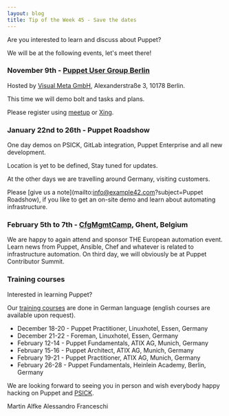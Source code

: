 ```yaml
---
layout: blog
title: Tip of the Week 45 - Save the dates
---
```


Are you interested to learn and discuss about Puppet?

We will be at the following events, let's meet there!

### November 9th - [Puppet User Group Berlin](https://www.meetup.com/Puppet-User-Group-Berlin/)

Hosted by [Visual Meta GmbH](https://visual-meta.com/), Alexanderstraße 3, 10178 Berlin.

This time we will demo bolt and tasks and plans.

Please register using [meetup](https://www.meetup.com/Puppet-User-Group-Berlin/events/244241869/) or [Xing](https://www.xing.com/events/pug-puppet-user-group-berlin-1876809).

### January 22nd to 26th - Puppet Roadshow

One day demos on PSICK, GitLab integration, Puppet Enterprise and all new development.

Location is yet to be defined, Stay tuned for updates.

At the other days we are travelling around Germany, visiting customers.

Please [give us a note](mailto:info@example42.com?subject=Puppet Roadshow), if you like to get an on-site demo and learn about automating infrastructure.

### February 5th to 7th - [CfgMgmtCamp](http://cfgmgmtcamp.eu/), Ghent, Belgium
We are happy to again attend and sponsor THE European automation event.
Learn news from Puppet, Ansible, Chef and whatever is related to infrastructure automation. On third day, we will obviously be at Puppet Contributor Summit.

### Training courses

Interested in learning Puppet?

Our [training courses](https://www.example42.com/#training)  are done in German language (english courses are available upon request).

- December 18-20 - Puppet Practitioner, Linuxhotel, Essen, Germany
- December 21-22 - Foreman, Linuxhotel, Essen, Germany
- February 12-14 - Puppet Fundamentals, ATIX AG, Munich, Germany
- February 15-16 - Puppet Architect, ATIX AG, Munich, Germany
- February 19-21 - Puppet Practitioner, ATIX AG, Munich, Germany
- February 26-28 - Puppet Fundamentals, Heinlein Academy, Berlin, Germany

We are looking forward to seeing you in person and wish everybody happy hacking on Puppet and [PSICK](https://github.com/example42/psick).

Martin Alfke
Alessandro Franceschi
